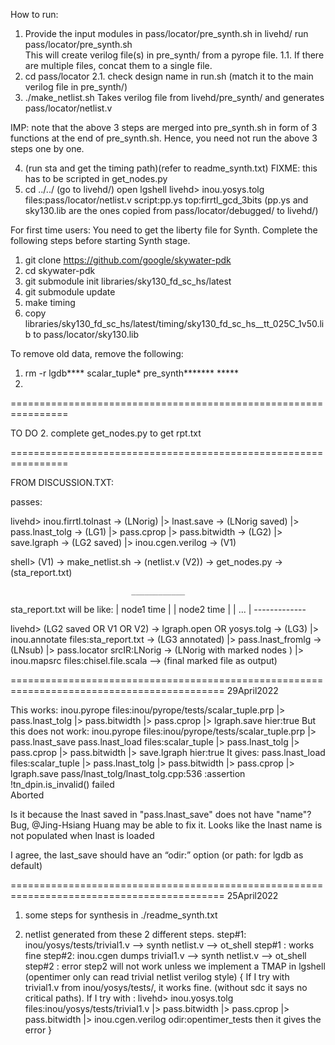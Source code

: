 How to run:                                        
                                                   
1. Provide the input modules in pass/locator/pre_synth.sh
   in livehd/ run pass/locator/pre_synth.sh   
   This will create verilog file(s) in pre_synth/ from a pyrope file.
  1.1. If there are multiple files, concat them to a single file.
2. cd pass/locator
  2.1. check design name in run.sh (match it to the main verilog file in pre_synth/)
3. ./make_netlist.sh
    Takes verilog file from livehd/pre_synth/ and generates pass/locator/netlist.v

IMP: note that the above 3 steps are merged into pre_synth.sh in form of 3 functions at
the end of pre_synth.sh. Hence, you need not run the above 3 steps one by one.

4. (run sta and get the timing path)(refer to readme_synth.txt)
    FIXME: this has to be scripted in get_nodes.py
5.  cd ../../ (go to livehd/)
   open lgshell
   livehd> inou.yosys.tolg files:pass/locator/netlist.v script:pp.ys top:firrtl_gcd_3bits
   (pp.ys and sky130.lib are the ones copied from pass/locator/debugged/ to livehd/)


For first time users: 
You need to get the liberty file for Synth. Complete the following steps before
starting Synth stage.
1. git clone https://github.com/google/skywater-pdk
2. cd skywater-pdk
3. git submodule init libraries/sky130_fd_sc_hs/latest
4. git submodule update
5. make timing
6. copy
   libraries/sky130_fd_sc_hs/latest/timing/sky130_fd_sc_hs__tt_025C_1v50.lib to
   pass/locator/sky130.lib


To remove old data, remove the following:
1. rm -r lgdb**** scalar_tuple* pre_synth******* *****
2. 

================================================================

TO DO
2. complete get_nodes.py to get rpt.txt

================================================================

FROM DISCUSSION.TXT:


passes:

 
livehd>
inou.firrtl.tolnast -> (LNorig) 
|> lnast.save -> (LNorig saved) 
|> pass.lnast_tolg -> (LG1) 
|> pass.cprop 
|> pass.bitwidth -> (LG2) 
|> save.lgraph -> (LG2 saved) 
|> inou.cgen.verilog -> (V1)

shell>
(V1) -> make_netlist.sh -> (netlist.v (V2)) -> get_nodes.py -> (sta_report.txt)

                               ____________
sta_report.txt will be like:  | node1 time |
                              | node2 time |
                              | ...        |
                               -------------

livehd>
(LG2 saved OR V1 OR V2) -> lgraph.open OR yosys.tolg -> (LG3) 
|> inou.annotate files:sta_report.txt -> (LG3 annotated) 
|> pass.lnast_fromlg -> (LNsub)
|> pass.locator srcIR:LNorig -> (LNorig with marked nodes ) 
|> inou.mapsrc files:chisel.file.scala --> (final marked file as output)

===========================================================================================
29April2022

This works:
  inou.pyrope files:inou/pyrope/tests/scalar_tuple.prp |> pass.lnast_tolg |> pass.bitwidth |> pass.cprop |> lgraph.save hier:true
But this does not work:
  inou.pyrope files:inou/pyrope/tests/scalar_tuple.prp |> pass.lnast_save
  pass.lnast_load files:scalar_tuple |> pass.lnast_tolg |> pass.cprop |> pass.bitwidth |> save.lgraph hier:true
It gives:
  pass.lnast_load files:scalar_tuple |> pass.lnast_tolg |> pass.bitwidth |> pass.cprop |> lgraph.save 
  pass/lnast_tolg/lnast_tolg.cpp:536 :assertion !tn_dpin.is_invalid() failed  
  Aborted    

Is it because the lnast saved in "pass.lnast_save" does not have "name"?
Bug, @Jing-Hsiang Huang may be able to fix it. Looks like the lnast name is not populated when lnast is loaded

I agree, the last_save should have an “odir:” option (or path: for lgdb as default)

===========================================================================================
25April2022

1. some steps for synthesis in ./readme_synth.txt

2. netlist generated from these 2 different steps.
step#1:
  inou/yosys/tests/trivial1.v --> synth netlist.v --> ot_shell
  step#1 : works fine
step#2:
  inou.cgen dumps trivial1.v --> synth netlist.v --> ot_shell
  step#2 : error 
step2 will not work unless we implement a TMAP in lgshell (opentimer only can read trivial netlist verilog style)
{
  If I try with trivial1.v from inou/yosys/tests/, it works fine. (without sdc it says no critical paths).
If I try with :
livehd> inou.yosys.tolg files:inou/yosys/tests/trivial1.v |> pass.bitwidth |> pass.cprop |> pass.bitwidth |> inou.cgen.verilog odir:opentimer_tests
then it gives the error
}

